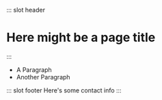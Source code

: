 ::: slot header
# Here might be a page title
:::

- A Paragraph
- Another Paragraph

::: slot footer
Here's some contact info
:::

